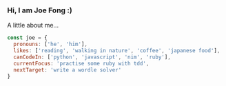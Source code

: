 ### Hi, I am Joe Fong :)

A little about me...
```javascript
const joe = {
  pronouns: ['he', 'him'],
  likes: ['reading', 'walking in nature', 'coffee', 'japanese food'],
  canCodeIn: ['python', 'javascript', 'nim', 'ruby'],
  currentFocus: 'practise some ruby with tdd',
  nextTarget: 'write a wordle solver'
}

```

<!--
**kapppa-joe/kapppa-joe** is a ✨ _special_ ✨ repository because its `README.md` (this file) appears on your GitHub profile.

Here are some ideas to get you started:

- 🔭 I’m currently working on ...
- 🌱 I’m currently learning ...
- 👯 I’m looking to collaborate on ...
- 🤔 I’m looking for help with ...
- 💬 Ask me about ...
- 📫 How to reach me: ...
- 😄 Pronouns: ...
- ⚡ Fun fact: ...
-->
